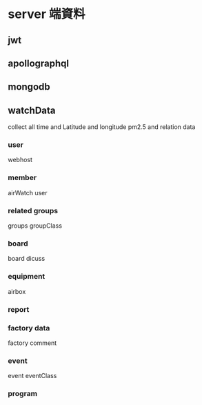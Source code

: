 # server 端資料

## jwt

## apollographql

## mongodb

## watchData

collect all time and Latitude and longitude pm2.5 and relation data

### user

webhost

### member

airWatch user

### related groups

groups
groupClass

### board

board dicuss

### equipment

airbox

### report

### factory data

factory
comment

### event

event
eventClass

### program
